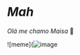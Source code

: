 # _Mah_
_Olá me chamo Maisa_ 💅


![meme](![image](https://github.com/user-attachments/assets/0fadf985-0bcd-4aa9-8f8c-ea3dd83a682d)

